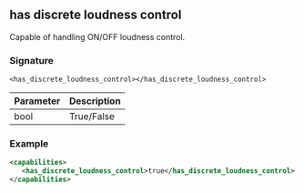 ## has discrete loudness control

Capable of handling ON/OFF loudness control.


### Signature

`<has_discrete_loudness_control></has_discrete_loudness_control>`


| Parameter | Description |
| --- | --- |
| bool | True/False |


### Example

```xml
<capabilities>
   <has_discrete_loudness_control>true</has_discrete_loudness_control>
</capabilities>
```
